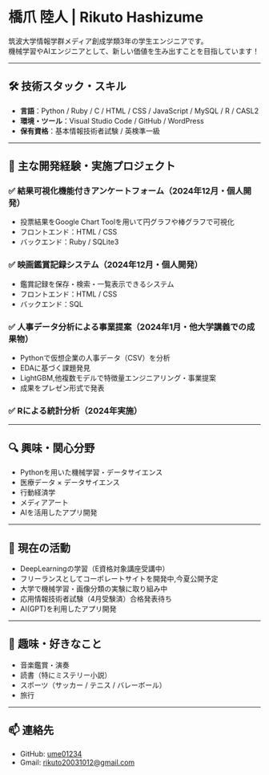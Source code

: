 # 橋爪 陸人 | Rikuto Hashizume

筑波大学情報学群メディア創成学類3年の学生エンジニアです。  
機械学習やAIエンジニアとして、新しい価値を生み出すことを目指しています！

---

## 🛠 技術スタック・スキル

- **言語**：Python / Ruby / C / HTML / CSS / JavaScript / MySQL / R / CASL2  
- **環境・ツール**：Visual Studio Code / GitHub / WordPress
- **保有資格**：基本情報技術者試験 / 英検準一級  

---

## 📂 主な開発経験・実施プロジェクト

### ✅ 結果可視化機能付きアンケートフォーム（2024年12月・個人開発）
- 投票結果をGoogle Chart Toolを用いて円グラフや棒グラフで可視化
- フロントエンド：HTML / CSS  
- バックエンド：Ruby / SQLite3   

### ✅ 映画鑑賞記録システム（2024年12月・個人開発）
- 鑑賞記録を保存・検索・一覧表示できるシステム  
- フロントエンド：HTML / CSS  
- バックエンド：SQL  

### ✅ 人事データ分析による事業提案（2024年1月・他大学講義での成果物）
- Pythonで仮想企業の人事データ（CSV）を分析  
- EDAに基づく課題発見  
- LightGBM,他複数モデルで特徴量エンジニアリング・事業提案  
- 成果をプレゼン形式で発表 

### ✅ Rによる統計分析（2024年実施）

---

## 🔍 興味・関心分野

- Pythonを用いた機械学習・データサイエンス  
- 医療データ × データサイエンス  
- 行動経済学  
- メディアアート  
- AIを活用したアプリ開発  

---

## 🚀 現在の活動

- DeepLearningの学習（E資格対象講座受講中）  
- フリーランスとしてコーポレートサイトを開発中,今夏公開予定  
- 大学で機械学習・画像分類の実験に取り組み中  
- 応用情報技術者試験（4月受験済）合格発表待ち
- AI(GPT)を利用したアプリ開発

---

## 🎵 趣味・好きなこと

- 音楽鑑賞・演奏  
- 読書（特にミステリー小説）  
- スポーツ（サッカー / テニス / バレーボール）
- 旅行

---

## 📫 連絡先

- GitHub: [ume01234](https://github.com/ume01234)  
- Gmail: rikuto20031012@gmail.com

